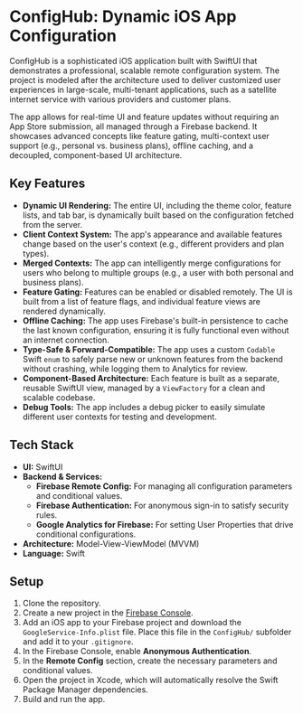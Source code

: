 # ConfigHub: Dynamic iOS App Configuration

ConfigHub is a sophisticated iOS application built with SwiftUI that demonstrates a professional, scalable remote configuration system. The project is modeled after the architecture used to deliver customized user experiences in large-scale, multi-tenant applications, such as a satellite internet service with various providers and customer plans.

The app allows for real-time UI and feature updates without requiring an App Store submission, all managed through a Firebase backend. It showcases advanced concepts like feature gating, multi-context user support (e.g., personal vs. business plans), offline caching, and a decoupled, component-based UI architecture.

## Key Features

* **Dynamic UI Rendering:** The entire UI, including the theme color, feature lists, and tab bar, is dynamically built based on the configuration fetched from the server.
* **Client Context System:** The app's appearance and available features change based on the user's context (e.g., different providers and plan types).
* **Merged Contexts:** The app can intelligently merge configurations for users who belong to multiple groups (e.g., a user with both personal and business plans).
* **Feature Gating:** Features can be enabled or disabled remotely. The UI is built from a list of feature flags, and individual feature views are rendered dynamically.
* **Offline Caching:** The app uses Firebase's built-in persistence to cache the last known configuration, ensuring it is fully functional even without an internet connection.
* **Type-Safe & Forward-Compatible:** The app uses a custom `Codable` Swift `enum` to safely parse new or unknown features from the backend without crashing, while logging them to Analytics for review.
* **Component-Based Architecture:** Each feature is built as a separate, reusable SwiftUI view, managed by a `ViewFactory` for a clean and scalable codebase.
* **Debug Tools:** The app includes a debug picker to easily simulate different user contexts for testing and development.

## Tech Stack

* **UI:** SwiftUI
* **Backend & Services:**
    * **Firebase Remote Config:** For managing all configuration parameters and conditional values.
    * **Firebase Authentication:** For anonymous sign-in to satisfy security rules.
    * **Google Analytics for Firebase:** For setting User Properties that drive conditional configurations.
* **Architecture:** Model-View-ViewModel (MVVM)
* **Language:** Swift

## Setup

1.  Clone the repository.
2.  Create a new project in the [Firebase Console](https://console.firebase.google.com/).
3.  Add an iOS app to your Firebase project and download the `GoogleService-Info.plist` file. Place this file in the `ConfigHub/` subfolder and add it to your `.gitignore`.
4.  In the Firebase Console, enable **Anonymous Authentication**.
5.  In the **Remote Config** section, create the necessary parameters and conditional values.
6.  Open the project in Xcode, which will automatically resolve the Swift Package Manager dependencies.
7.  Build and run the app.
